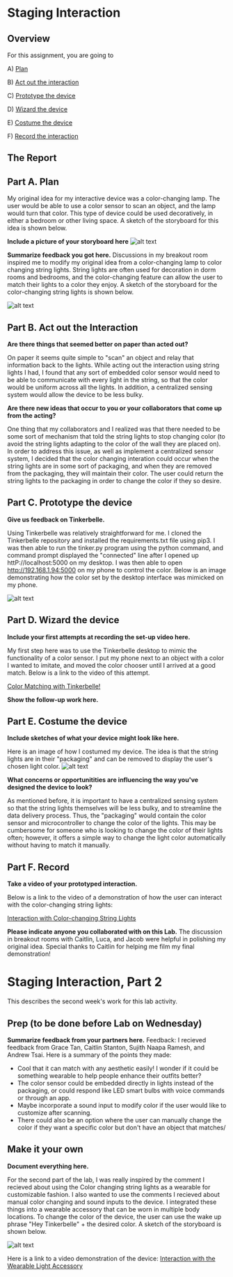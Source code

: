

# Staging Interaction

## Overview
For this assignment, you are going to 

A) [Plan](#part-a-plan) 

B) [Act out the interaction](#part-b-act-out-the-interaction) 

C) [Prototype the device](#part-c-prototype-the-device)

D) [Wizard the device](#part-d-wizard-the-device) 

E) [Costume the device](#part-e-costume-the-device)

F) [Record the interaction](#part-f-record)

## The Report
## Part A. Plan 

My original idea for my interactive device was a color-changing lamp. The user would be able to use a color sensor to scan an object, and the lamp would turn that color. This type of device could be used decoratively, in either a bedroom or other living space. A sketch of the storyboard for this idea is shown below.

**Include a picture of your storyboard here**
![alt text](https://github.com/priyakatt/Interactive-Lab-Hub/blob/Spring2021/Lab%201/storyboard1.jpg
 "Color-changing Lamp")


**Summarize feedback you got here.**
Discussions in my breakout room inspired me to modify my original idea from a color-changing lamp to color changing string lights. String lights are often used for decoration in dorm rooms and bedrooms, and the color-changing feature can allow the user to match their lights to a color they enjoy. A sketch of the storyboard for the color-changing string lights is shown below.

![alt text](https://github.com/priyakatt/Interactive-Lab-Hub/blob/Spring2021/Lab%201/storyboard2.jpg
 "Color-changing String Lights")

## Part B. Act out the Interaction

**Are there things that seemed better on paper than acted out?**

On paper it seems quite simple to "scan" an object and relay that information back to the lights. While acting out the interaction using string lights I had, I found that any sort of embedded color sensor would need to be able to communicate with every light in the string, so that the color would be uniform across all the lights. In addition, a centralized sensing system would allow the device to be less bulky. 

**Are there new ideas that occur to you or your collaborators that come up from the acting?**

One thing that my collaborators and I realized was that there needed to be some sort of mechanism that told the string lights to stop changing color (to avoid the string lights adapting to the color of the wall they are placed on). In order to address this issue, as well as implement a centralized sensor system, I decided that the color changing interation could occur when the string lights are in some sort of packaging, and when they are removed from the packaging, they will maintain their color. The user could return the string lights to the packaging in order to change the color if they so desire. 

## Part C. Prototype the device

**Give us feedback on Tinkerbelle.**

Using Tinkerbelle was relatively straightforward for me. I cloned the Tinkerbelle repository and installed the requirements.txt file using pip3. I was then able to run the tinker.py program using the python command, and command prompt displayed the "connected" line after I opened up httP://localhost:5000 on my desktop. I was then able to open http://192.168.1.94:5000 on my phone to control the color. Below is an image demonstrating how the color set by the desktop interface was mimicked on my phone.

![alt text](https://github.com/priyakatt/Interactive-Lab-Hub/blob/Spring2021/Lab%201/tinkerbelle_pink.jpg
 "Tinkerbelle in action")


## Part D. Wizard the device

**Include your first attempts at recording the set-up video here.**

My first step here was to use the Tinkerbelle desktop to mimic the functionality of a color sensor. I put my phone next to an object with a color I wanted to imitate, and moved the color chooser until I arrived at a good match. Below is a link to the video of this attempt.

[Color Matching with Tinkerbelle!](https://www.youtube.com/watch?v=0xtSLiDrbS4)

**Show the follow-up work here.**

## Part E. Costume the device


**Include sketches of what your device might look like here.**

Here is an image of how I costumed my device. The idea is that the string lights are in their "packaging" and can be removed to display the user's chosen light color.
![alt text](https://github.com/priyakatt/Interactive-Lab-Hub/blob/Spring2021/Lab%201/costume.jpg
 "Costume")

**What concerns or opportunitities are influencing the way you've designed the device to look?**

As mentioned before, it is important to have a centralized sensing system so that the string lights themselves will be less bulky, and to streamline the data delivery process. Thus, the "packaging" would contain the color sensor and microcontroller to change the color of the lights. This may be cumbersome for someone who is looking to change the color of their lights often; however, it offers a simple way to change the light color automatically without having to match it manually. 


## Part F. Record

**Take a video of your prototyped interaction.**

Below is a link to the video of a demonstration of how the user can interact with the color-changing string lights:

[Interaction with Color-changing String Lights](https://www.youtube.com/watch?v=3Z6kAyGkxHI)

**Please indicate anyone you collaborated with on this Lab.**
The discussion in breakout rooms with Caitlin, Luca, and Jacob were helpful in polishing my original idea. Special thanks to Caitlin for helping me film my final demonstration!

# Staging Interaction, Part 2 

This describes the second week's work for this lab activity.


## Prep (to be done before Lab on Wednesday)

**Summarize feedback from your partners here.**
Feedback:
I recieved feedback from Grace Tan, Caitlin Stanton, Sujith Naapa Ramesh, and Andrew Tsai. Here is a summary of the points they made:
- Cool that it can match with any aesthetic easily! I wonder if it could be something wearable to help people enhance their outfits better?
- The color sensor could be embedded directly in lights instead of the packaging, or could respond like LED smart bulbs with voice commands or through an app.
- Maybe incorporate a sound input to modify color if the user would like to customize after scanning.
- There could also be an option where the user can manually change the color if they want a specific color but don't have an object that matches/


## Make it your own

**Document everything here.**

For the second part of the lab, I was really inspired by the comment I recieved about using the Color changing string lights as a wearable for customizable fashion. I also wanted to use the comments I recieved about manual color changing and sound inputs to the device. I integrated these things into a wearable accessory that can be worn in multiple body locations. To change the color of the device, the user can use the wake up phrase "Hey Tinkerbelle" + the desired color.
A sketch of the storyboard is shown below.

![alt text](https://github.com/priyakatt/Interactive-Lab-Hub/blob/Spring2021/Lab%201/storyboard3.jpg
 "Color-changing Wearable")
 
 Here is a link to a video demonstration of the device:
 [Interaction with the Wearable Light Accessory](https://www.youtube.com/watch?v=BNH44TWR2XA)


